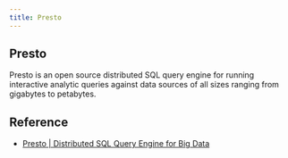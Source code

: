 ```yaml
---
title: Presto
---
```


## Presto
Presto is an open source distributed SQL query engine for running interactive analytic queries against data sources of all sizes ranging from gigabytes to petabytes.

## Reference
* [Presto | Distributed SQL Query Engine for Big Data](https://prestodb.io/)
